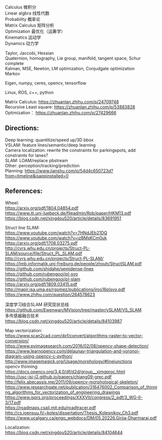 Calculus 微积分  
Linear algbra 线性代数  
Probability 概率论  
Matrix Calculus 矩阵分析    
Optimization 最优化（运筹学）  
Kinematics 运动学  
Dynamics 动力学  


Taylor, Jaccobi, Hessian  
Quaternion, homography, Lie group, manifold, tangent space, Schur complete  
Kalman, MSE, Newton, LM optimization, Conjudgate optimization  
Markov  

Eigen, numpy, ceres, opencv, tensorflow  

Linux, ROS, c++, python  

Matrix Calculus: https://zhuanlan.zhihu.com/p/24709748   
Recursive Least square: https://zhuanlan.zhihu.com/p/53883828  
Optimization： https://zhuanlan.zhihu.com/p/27429666  


## Directions:
Deep learning: quantitize/speed up/3D bbox  
VSLAM: feature lines/semantic/deep learning  
Camera localization: rewrite the constraints for parkingspots, add constraints for lanes?  
SLAM: LOAM/replace pbstream  
Other: perception/tracking/prediction  
Planning: https://www.jianshu.com/p/54d4c650723d?from=timeline&isappinstalled=0  

## References:

Wheel:  
https://arxiv.org/pdf/1804.04854.pdf  
https://www.iti.uni-luebeck.de/fileadmin/Rob/paper/HKM13.pdf  
https://blog.csdn.net/xingdou520/article/details/83691951  

Struct line SLAM:  
https://www.youtube.com/watch?v=7HNdJEb21DQ  
https://www.youtube.com/watch?v=jzBMsKCm0uk  
https://arxiv.org/pdf/1708.03275.pdf  
http://cvrs.whu.edu.cn/projects/Struct-PL-SLAM/source/file/Struct_PL_SLAM.pdf  
http://cvrs.whu.edu.cn/projects/Struct-PL-SLAM/  
https://lmb.informatik.uni-freiburg.de/people/zhouh/StructSLAM.pdf  
https://github.com/shidahe/semidense-lines  
https://github.com/rubengooj/pl-svo  
https://github.com/rubengooj/pl-slam  
https://arxiv.org/pdf/1809.03415.pdf  
http://mapir.isa.uma.es/rgomez/publications/iros16plsvo.pdf  
https://www.zhihu.com/question/264578623  

深度学习结合SLAM 研究现状总结  
https://github.com/Ewenwan/MVision/tree/master/vSLAM/VS_SLAM  
多传感器融合技术  
https://blog.csdn.net/xingdou520/article/details/84103987  

Map vectorization:  
https://www.scan2cad.com/dxf/convert/algorithms-raster-to-vector-conversion/  
https://www.pyimagesearch.com/2016/02/08/opencv-shape-detection/  
https://www.learnopencv.com/delaunay-triangulation-and-voronoi-diagram-using-opencv-c-python/  
http://www.imagemagick.org/Usage/morphology/#linejunctions  
opencv thinning: https://docs.opencv.org/3.4.0/df/d2d/group__ximgproc.html  
https://usc-isi-i2.github.io/papers/chiang09-grec.pdf  
http://felix.abecassis.me/2011/09/opencv-morphological-skeleton/  
https://www.researchgate.net/publication/316476002_Comparison_of_thinning_algorithms_for_vectorization_of_engineering_drawings  
https://www.isprs.org/proceedings/XXXVII/congress/2_pdf/3_WG-II-3/17.pdf  
https://roadmaps.csail.mit.edu/roadtracer.pdf  
http://cs.joensuu.fi/~koles/dissertation/Thesis_Kolesnikov_Ch3.pdf  
https://www.ucalgary.ca/engo_webdocs/DM/05.20226.Girija-Dharmaraj.pdf  

Localization:  
https://blog.csdn.net/xingdou520/article/details/84104644  
